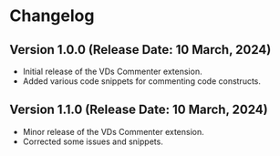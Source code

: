 # Changelog

## Version 1.0.0 (Release Date: 10 March, 2024)

- Initial release of the VDs Commenter extension.
- Added various code snippets for commenting code constructs.

## Version 1.1.0 (Release Date: 10 March, 2024)

- Minor release of the VDs Commenter extension.
- Corrected some issues and snippets.
